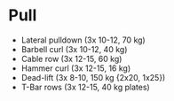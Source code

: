 # Pull
* Lateral pulldown (3x 10-12, 70 kg)
* Barbell curl (3x 10-12, 40 kg)
* Cable row (3x 12-15, 60 kg)
* Hammer curl (3x 12-15, 16 kg)
* Dead-lift (3x 8-10, 150 kg {2x20, 1x25})
* T-Bar rows (3x 12-15, 40 kg plates)
